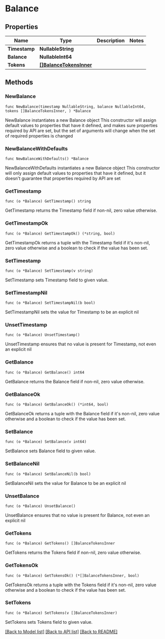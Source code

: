 # Balance

## Properties

Name | Type | Description | Notes
------------ | ------------- | ------------- | -------------
**Timestamp** | **NullableString** |  | 
**Balance** | **NullableInt64** |  | 
**Tokens** | [**[]BalanceTokensInner**](BalanceTokensInner.md) |  | 

## Methods

### NewBalance

`func NewBalance(timestamp NullableString, balance NullableInt64, tokens []BalanceTokensInner, ) *Balance`

NewBalance instantiates a new Balance object
This constructor will assign default values to properties that have it defined,
and makes sure properties required by API are set, but the set of arguments
will change when the set of required properties is changed

### NewBalanceWithDefaults

`func NewBalanceWithDefaults() *Balance`

NewBalanceWithDefaults instantiates a new Balance object
This constructor will only assign default values to properties that have it defined,
but it doesn't guarantee that properties required by API are set

### GetTimestamp

`func (o *Balance) GetTimestamp() string`

GetTimestamp returns the Timestamp field if non-nil, zero value otherwise.

### GetTimestampOk

`func (o *Balance) GetTimestampOk() (*string, bool)`

GetTimestampOk returns a tuple with the Timestamp field if it's non-nil, zero value otherwise
and a boolean to check if the value has been set.

### SetTimestamp

`func (o *Balance) SetTimestamp(v string)`

SetTimestamp sets Timestamp field to given value.


### SetTimestampNil

`func (o *Balance) SetTimestampNil(b bool)`

 SetTimestampNil sets the value for Timestamp to be an explicit nil

### UnsetTimestamp
`func (o *Balance) UnsetTimestamp()`

UnsetTimestamp ensures that no value is present for Timestamp, not even an explicit nil
### GetBalance

`func (o *Balance) GetBalance() int64`

GetBalance returns the Balance field if non-nil, zero value otherwise.

### GetBalanceOk

`func (o *Balance) GetBalanceOk() (*int64, bool)`

GetBalanceOk returns a tuple with the Balance field if it's non-nil, zero value otherwise
and a boolean to check if the value has been set.

### SetBalance

`func (o *Balance) SetBalance(v int64)`

SetBalance sets Balance field to given value.


### SetBalanceNil

`func (o *Balance) SetBalanceNil(b bool)`

 SetBalanceNil sets the value for Balance to be an explicit nil

### UnsetBalance
`func (o *Balance) UnsetBalance()`

UnsetBalance ensures that no value is present for Balance, not even an explicit nil
### GetTokens

`func (o *Balance) GetTokens() []BalanceTokensInner`

GetTokens returns the Tokens field if non-nil, zero value otherwise.

### GetTokensOk

`func (o *Balance) GetTokensOk() (*[]BalanceTokensInner, bool)`

GetTokensOk returns a tuple with the Tokens field if it's non-nil, zero value otherwise
and a boolean to check if the value has been set.

### SetTokens

`func (o *Balance) SetTokens(v []BalanceTokensInner)`

SetTokens sets Tokens field to given value.



[[Back to Model list]](../README.md#documentation-for-models) [[Back to API list]](../README.md#documentation-for-api-endpoints) [[Back to README]](../README.md)


